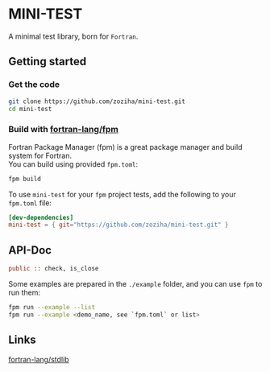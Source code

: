 # MINI-TEST

A minimal test library, born for `Fortran`.

## Getting started

### Get the code

```sh
git clone https://github.com/zoziha/mini-test.git
cd mini-test
```

### Build with [fortran-lang/fpm](https://github.com/fortran-lang/fpm)

Fortran Package Manager (fpm) is a great package manager and build system for Fortran.   
You can build using provided `fpm.toml`:
```sh
fpm build
```

To use `mini-test` for your `fpm` project tests, add the following to your `fpm.toml` file:
```toml
[dev-dependencies]
mini-test = { git="https://github.com/zoziha/mini-test.git" }
```

## API-Doc

```fortran
public :: check, is_close
```

Some examples are prepared in the `./example` folder, and you can use `fpm` to run them:
```sh
fpm run --example --list
fpm run --example <demo_name, see `fpm.toml` or list>
```

## Links

[fortran-lang/stdlib](https://github.com/fortran-lang/stdlib)